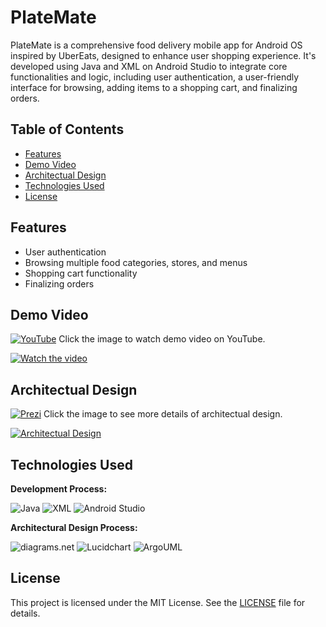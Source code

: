 # PlateMate
PlateMate is a comprehensive food delivery mobile app for Android OS inspired by UberEats, designed to enhance user shopping experience. It's developed using Java and XML on Android Studio to integrate core functionalities and logic, including user authentication, a user-friendly interface for browsing, adding items to a shopping cart, and finalizing orders.

## Table of Contents
- [Features](#features)
- [Demo Video](#demo-video)
- [Architectual Design](#architectual-design)
- [Technologies Used](#technologies-used)
- [License](#license)

## Features
- User authentication
- Browsing multiple food categories, stores, and menus
- Shopping cart functionality
- Finalizing orders

## Demo Video 
[![YouTube](https://img.shields.io/badge/YouTube-FF0000?style=plastic&logo=youtube&logoColor=white)](https://www.youtube.com/watch?v=N_yUfrnbgWI)
Click the image to watch demo video on YouTube.

[![Watch the video](https://img.youtube.com/vi/N_yUfrnbgWI/maxresdefault.jpg)](https://youtu.be/N_yUfrnbgWI)

## Architectual Design 
[![Prezi](https://img.shields.io/badge/Prezi-%233181FF?style=plastic&logo=prezi&logoColor=white&logoSize=auto)](https://prezi.com/view/kiFUg0jNey3zD5mN1ctl/)
Click the image to see more details of architectual design.

[![Architectual Design](https://github.com/Ryo-samuraiJP/Ryo-samuraiJP/blob/main/img/PlateMateArchitecture.png)](https://prezi.com/view/kiFUg0jNey3zD5mN1ctl/) 

## <a name="#technologies-used"></a>Technologies Used

**Development Process:**

![Java](https://custom-icon-badges.demolab.com/badge/Java-5382A1.svg?style=for-the-badge&logo=java&logoColor=gray&color=f89820)
![XML](https://img.shields.io/badge/xml%20-%20?style=for-the-badge&logo=xml&logoSize=auto&color=%23005FAD)
![Android Studio](https://img.shields.io/badge/Android%20Studio-3DDC84?style=for-the-badge&logo=android-studio&logoColor=white)

**Architectural Design Process:**

![diagrams.net](https://img.shields.io/badge/diagrams.net-F08705?style=for-the-badge&logo=diagrams.net&logoColor=white&logoSize=auto)
![Lucidchart](https://custom-icon-badges.demolab.com/badge/Lucidchart-f96b13?style=for-the-badge&logo=lucidchart&logoSize=auto&labelColor=F3F3F3)
![ArgoUML](https://custom-icon-badges.demolab.com/badge/ArgoUML-8DAED3?style=for-the-badge&logo=argo-uml&logoSize=auto)

## License
This project is licensed under the MIT License. See the [LICENSE](https://github.com/Ryo-samuraiJP/PlateMate?tab=MIT-1-ov-file) file for details.
